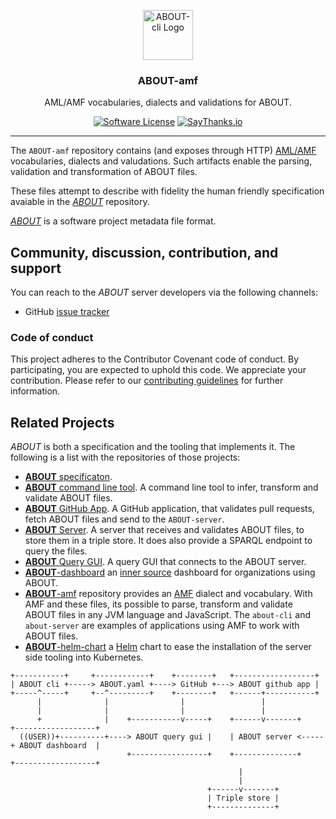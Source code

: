 <p align="center">
  <img alt="ABOUT-cli Logo" src="https://user-images.githubusercontent.com/1119553/34323079-3fc331c0-e7ee-11e7-8882-c14750a52f74.png" height="80" />
  <h3 align="center">ABOUT-amf</h3>
  <p align="center">AML/AMF vocabularies, dialects and validations for ABOUT.</p>
  <p align="center">
    <a href="/LICENSE"><img alt="Software License" src="https://img.shields.io/badge/license-Apache%202-blue.svg?style=flat-square"></a>
    <a href="https://saythanks.io/to/vromero"><img alt="SayThanks.io" src="https://img.shields.io/badge/SayThanks.io-%E2%98%BC-1EAEDB.svg?style=flat-square"></a>
  </p>
</p>

---

The `ABOUT-amf` repository contains (and exposes through HTTP) [AML/AMF](http://a.ml) vocabularies, dialects and valudations. Such artifacts enable the parsing, validation and transformation of ABOUT files.

These files attempt to describe with fidelity the human friendly specification avaiable in the [*ABOUT*](https://github.com/mulesoft-labs/ABOUT) repository.

[*ABOUT*](https://github.com/mulesoft-labs/ABOUT) is a software project metadata file format.

## Community, discussion, contribution, and support

You can reach to the *ABOUT* server developers via the following channels:

- GitHub [issue tracker](https://github.com/mulesoft-labs/ABOUT-amf/issues)

### Code of conduct

This project adheres to the Contributor Covenant code of conduct. By participating, you are expected to 
uphold this code. We appreciate your contribution. Please refer to our [contributing guidelines](CODE_OF_CONDUCT.md) for further information.

## Related Projects

*ABOUT* is both a specification and the tooling that implements it. The following is a list with the repositories of
those projects:

- [**ABOUT** specificaton](https://github.com/mulesoft-labs/ABOUT).
- [**ABOUT** command line tool](https://github.com/mulesoft-labs/ABOUT-cli).
A command line tool to infer, transform and validate ABOUT files.
- [**ABOUT** GitHub App](https://github.com/mulesoft-labs/ABOUT-github-app). A GitHub application, that validates pull requests, fetch ABOUT files and send to the `ABOUT-server`.
- [**ABOUT** Server](https://github.com/mulesoft-labs/ABOUT-server). A server that receives and validates ABOUT files, to store them 
in a triple store. It does also provide a SPARQL endpoint to query the files.
- [**ABOUT** Query GUI](https://github.com/mulesoft-labs/ABOUT-query-gui). A query GUI that connects to the ABOUT server.
- [**ABOUT**-dashboard](https://github.com/mulesoft-labs/ABOUT-dashboard) an [inner source](https://en.wikipedia.org/wiki/Inner_source) dashboard for organizations using ABOUT.
- [**ABOUT**-amf](https://github.com/mulesoft-labs/ABOUT-amf) repository provides an [AMF](https://a.ml) dialect and vocabulary. With AMF and these files, its possible to parse, transform and validate ABOUT files in any JVM language and JavaScript. The `about-cli` and `about-server` are examples of applications using AMF to work with ABOUT files.
- [**ABOUT**-helm-chart](https://github.com/mulesoft-labs/ABOUT-helm-chart) a [Helm](https://helm.sh) chart to ease the installation of the server side tooling into Kubernetes.

```
+-----------+     +------------+    +--------+   +------------------+
| ABOUT cli +-----> ABOUT.yaml +----> GitHub +---> ABOUT github app |
+-----^-----+     +--^---------+    +--------+   +------+-----------+
      |              |                |                 |
      |              |                |                 |
      +              |    +-----------v-----+    +------v-------+     +------------------+
  ((USER))+----------+----> ABOUT query gui |    | ABOUT server <-----+ ABOUT dashboard  |
                          +-----------------+    +--------------+     +------------------+
                                                   |
                                                   |
                                            +------v-------+
                                            | Triple store |
                                            +--------------+
```